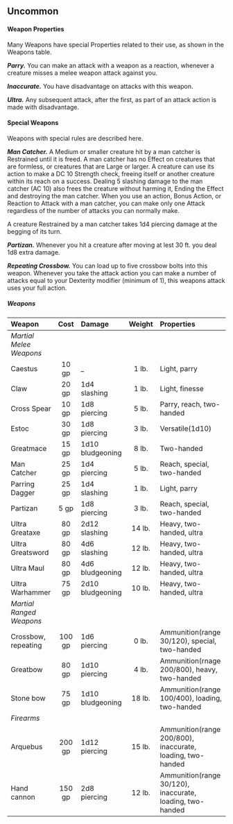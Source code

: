 ## Uncommon

#### Weapon Properties
Many Weapons have special Properties related to their use, as shown in the Weapons table.


***Parry.***
You can make an attack with a weapon as a reaction, whenever a creature misses a melee weapon attack against you.


***Inaccurate.***
You have disadvantage on attacks with this weapon.


***Ultra.***
Any subsequent attack, after the first, as part of an attack action is made with disadvantage.



#### Special Weapons
Weapons with special rules are described here.

***Man Catcher.***
A Medium or smaller creature hit by a man catcher is Restrained until it is freed. A man catcher has no Effect on creatures that are formless, or creatures that are Large or larger. A creature can use its action to make a DC 10 Strength check, freeing itself or another creature within its reach on a success. Dealing 5 slashing damage to the man catcher (AC 10) also frees the creature without harming it, Ending the Effect and destroying the man catcher. When you use an action, Bonus Action, or Reaction to Attack with a man catcher, you can make only one Attack regardless of the number of attacks you can normally make.

A creature Restrained by a man catcher takes 1d4 piercing damage at the begging of its turn.


***Partizan.***
Whenever you hit a creature after moving at lest 30 ft. you deal 1d8 extra damage.


***Repeating Crossbow.***
You can load up to five crossbow bolts into this weapon. Whenever you take the attack action you can make a number of attacks equal to your Dexterity modifier (minimum of 1), this weapons attack uses your full action.



<div class='classTable wide'>

##### Weapons
| Weapon                 | Cost   | Damage           | Weight | Properties                                                 |
|:-----------------------|:------:|:-----------------|:------:|:-----------------------------------------------------------|
|*Martial Melee Weapons* |        |                  |        |                                                            |
| Caestus                |  10 gp | _                |  1 lb. | Light, parry                                               |
| Claw                   |  20 gp | 1d4  slashing    |  1 lb. | Light, finesse                                             |
| Cross Spear            |  10 gp | 1d8  piercing    |  5 lb. | Parry, reach, two-handed                                   |
| Estoc                  |  30 gp | 1d8  piercing    |  3 lb. | Versatile(1d10)                                            |
| Greatmace              |  15 gp | 1d10 bludgeoning |  8 lb. | Two-handed                                                 |
| Man Catcher            |  25 gp | 1d4  piercing    |  5 lb. | Reach, special, two-handed                                 |
| Parring Dagger         |  25 gp | 1d4  slashing    |  1 lb. | Light, parry                                               |
| Partizan               |   5 gp | 1d8  piercing    |  3 lb. | Reach, special, two-handed                                 |
| Ultra Greataxe         |  80 gp | 2d12 slashing    | 14 lb. | Heavy, two-handed, ultra                                   |
| Ultra Greatsword       |  80 gp | 4d6  slashing    | 12 lb. | Heavy, two-handed, ultra                                   |
| Ultra Maul             |  80 gp | 4d6  bludgeoning | 12 lb. | Heavy, two-handed, ultra                                   |
| Ultra Warhammer        |  75 gp | 2d10 bludgeoning | 10 lb. | Heavy, two-handed, ultra                                   |
|*Martial Ranged Weapons*|        |                  |        |                                                            |
| Crossbow, repeating    | 100 gp | 1d6  piercing    |  0 lb. | Ammunition(range 30/120), special, two-handed              |
| Greatbow               |  80 gp | 1d10 piercing    |  4 lb. | Ammunition(rnage 200/800), heavy, two-handed               |
| Stone bow              |  75 gp | 1d10 bludgeoning | 18 lb. | Ammunition(range 100/400), loading, two-handed             |
|*Firearms*              |        |                  |        |                                                            |
| Arquebus               | 200 gp | 1d12 piercing    | 15 lb. | Ammunition(range 200/800), inaccurate, loading, two-handed |
| Hand cannon            | 150 gp | 2d8  piercing    | 12 lb. | Ammunition(range 30/120), inaccurate, loading, two-handed  |

</div>

